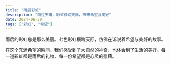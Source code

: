 ```yaml
---
title: "雨后彩虹"
description: "雨过天晴，彩虹横跨天际，带来希望与美好"
date: 2024-06-30
tags: ["彩虹", "希望"]
---
```


雨后的彩虹总是那么美丽。七色彩虹横跨天际，仿佛在诉说着希望与美好的故事。

在这个充满希望的瞬间，我们感受到了大自然的神奇，也体会到了生活的美好。每一道彩虹都是雨后的礼物，每一份希望都是心灵的慰藉。
